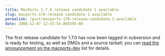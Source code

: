 ```yaml
---
title: MacPorts 1.7.0 release candidate 1 available
slug: macports-170-release-candidate-1-available
permalink: /post/macports-170-release-candidate-1-available
date: 2008-12-07 12:47:54.865595-08
---
```


The first release candidate for 1.7.0 has now been tagged in subversion and is ready for testing, as well as DMGs and a source tarball; you can [read the announcement on the macports-dev](https://lists.macosforge.org/pipermail/macports-dev/2008-December/006614.html) list for details.
